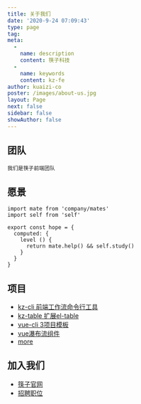 ```yaml
---
title: 关于我们
date: '2020-9-24 07:09:43'
type: page
tag:
meta:
  -
    name: description
    content: 筷子科技
  -
    name: keywords
    content: kz-fe
author: kuaizi-co
poster: /images/about-us.jpg
layout: Page
next: false
sidebar: false
showAuthor: false
---
```


## 团队

```
我们是筷子前端团队

```


## 愿景

```
import mate from 'company/mates'
import self from 'self'

export const hope = {
  computed: {
    level () {
      return mate.help() && self.study()
    }
  }
}
```

## 项目

* [kz-cli 前端工作流命令行工具](https://github.com/Kuaizi-co/kz-cli)
* [kz-table 扩展el-table](https://github.com/Kuaizi-co/kz-table)
* [vue-cli 3项目模板](https://github.com/Kuaizi-co/vue-cli-preset-kz)
* [vue瀑布流组件](https://github.com/Kuaizi-co/vue-bricks)
* [more](https://github.com/Kuaizi-co)

## 加入我们

* [筷子官网](https://www.kuaizi.ai)
* [招聘职位](https://www.lagou.com/gongsi/j666.html)

